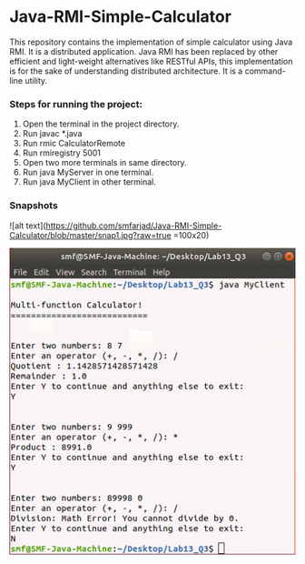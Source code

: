 # Java-RMI-Simple-Calculator

This repository contains the implementation of simple calculator using Java RMI. It is a distributed application. Java RMI has been replaced by other efficient and light-weight alternatives like RESTful APIs, this implementation is for the sake of understanding distributed architecture. It is a command-line utility. 

### Steps for running the project:

1. Open the terminal in the project directory.
2. Run javac *.java
3. Run rmic CalculatorRemote
4. Run rmiregistry 5001
5. Open two more terminals in same directory.
6. Run java MyServer in one terminal.
7. Run java MyClient in other terminal.

### Snapshots

![alt text](https://github.com/smfarjad/Java-RMI-Simple-Calculator/blob/master/snap1.jpg?raw=true =100x20)

![alt text](https://github.com/smfarjad/Java-RMI-Simple-Calculator/blob/master/snap2.jpg?raw=true)




